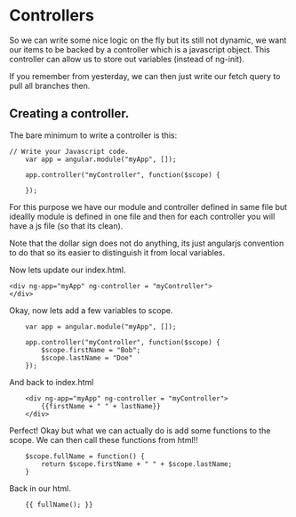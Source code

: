 # Controllers

So we can write some nice logic on the fly but its still not dynamic, we want our items to be backed by a controller which is a javascript object. This controller can allow us to store out variables (instead of ng-init).

If you remember from yesterday, we can then just write our fetch query to pull all branches then.

## Creating a controller.

The bare minimum to write a controller is this: 

```
// Write your Javascript code.
    var app = angular.module("myApp", []);

    app.controller("myController", function($scope) {

    });
```

For this purpose we have our module and controller defined in same file but ideallly module is defined in one file and then for each controller you will have a js file (so that its clean).

Note that the dollar sign does not do anything, its just angularjs convention to do that so its easier to distinguish it from local variables.

Now lets update our index.html.

```
<div ng-app="myApp" ng-controller = "myController">
</div>
```

Okay, now lets add a few variables to scope.

```
    var app = angular.module("myApp", []);

    app.controller("myController", function($scope) {
        $scope.firstName = "Bob";
        $scope.lastName = "Doe"
    });
```

And back to index.html

```
    <div ng-app="myApp" ng-controller = "myController">
        {{firstName + " " + lastName}}
    </div>
```

Perfect! Okay but what we can actually do is add some functions to the scope. We can then call these functions from html!!

```
    $scope.fullName = function() {
        return $scope.firstName + " " + $scope.lastName;
    }
```

Back in our html.
```
    {{ fullName(); }}
```

